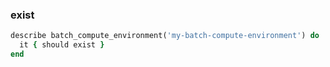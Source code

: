### exist

```ruby
describe batch_compute_environment('my-batch-compute-environment') do
  it { should exist }
end
```
